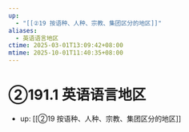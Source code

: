 ```yaml
---
up:
  - "[[②19 按语种、人种、宗教、集团区分的地区]]"
aliases:
  - 英语语言地区
ctime: 2025-03-01T13:09:42+08:00
mtime: 2025-10-01T11:40:35+08:00
---
```


# ②191.1 英语语言地区

- up: [[②19 按语种、人种、宗教、集团区分的地区]]
